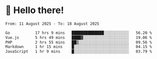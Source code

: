 # 👋 Hello there!

<!--START_SECTION:waka-->

```txt
From: 11 August 2025 - To: 18 August 2025

Go           17 hrs 9 mins   ██████████████░░░░░░░░░░░   56.20 %
Vue.js       5 hrs 49 mins   ████▓░░░░░░░░░░░░░░░░░░░░   19.06 %
PHP          2 hrs 55 mins   ██▒░░░░░░░░░░░░░░░░░░░░░░   09.56 %
Markdown     1 hr 15 mins    █░░░░░░░░░░░░░░░░░░░░░░░░   04.15 %
JavaScript   1 hr 9 mins     █░░░░░░░░░░░░░░░░░░░░░░░░   03.79 %
```

<!--END_SECTION:waka-->
